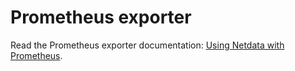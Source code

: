 <!--
title: "Prometheus exporter"
custom_edit_url: https://github.com/netdata/netdata/edit/master/web/api/exporters/prometheus/README.md
sidebar_label: "Prometheus exporter"
learn_status: "Published"
learn_topic_type: "References"
learn_rel_path: "Developers/Web/Api/Exporters"
-->

# Prometheus exporter

Read the Prometheus exporter documentation: [Using Netdata with Prometheus](https://github.com/netdata/netdata/blob/master/exporting/prometheus/README.md).


